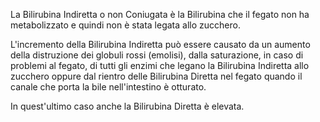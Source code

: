 La Bilirubina Indiretta o non Coniugata è la Bilirubina che il fegato non ha metabolizzato e quindi non è stata legata allo zucchero.

L'incremento della Bilirubina Indiretta può essere causato da un aumento della distruzione dei globuli rossi (emolisi), dalla saturazione, in caso di
problemi al fegato, di tutti gli enzimi che legano la Bilirubina Indiretta allo zucchero oppure dal rientro delle Bilirubina Diretta nel fegato quando
il canale che porta la bile nell'intestino è otturato.

In quest'ultimo caso anche la Bilirubina Diretta è elevata.
